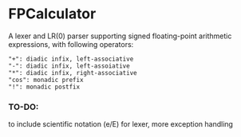 # FPCalculator

A lexer and LR(0) parser supporting signed floating-point arithmetic expressions, with following operators:
 ```
"+": diadic infix, left-associative
"-": diadic infix, left-assoiative
"*": diadic infix, right-associative
"cos": monadic prefix
"!": monadic postfix
```

### TO-DO:

to include scientific notation (e/E) for lexer, more exception handling
